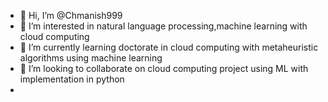 - 👋 Hi, I’m @Chmanish999
- 👀 I’m interested in natural language processing,machine learning with cloud computing
- 🌱 I’m currently learning doctorate in cloud computing with metaheuristic algorithms using machine learning 
- 💞️ I’m looking to collaborate on cloud computing project using ML with implementation in python
-

<!---
Chmanish999/Chmanish999 is a ✨ special ✨ repository because its `README.md` (this file) appears on your GitHub profile.
You can click the Preview link to take a look at your changes.
--->
